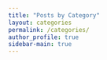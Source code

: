 ```yaml
---
title: "Posts by Category"
layout: categories
permalink: /categories/
author_profile: true
sidebar-main: true
---
```


